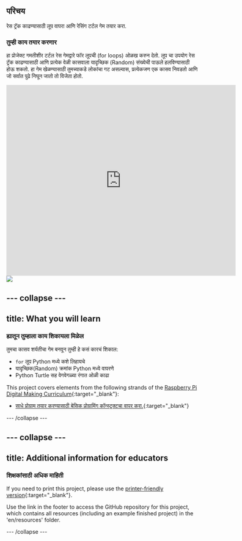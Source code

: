 ## परिचय

रेस ट्रॅक काढण्यासाठी लूप वापरा आणि रेसिंग टर्टल गेम तयार करा.

### तुम्ही काय तयार करणार

हा प्रोजेक्ट गमतीशीर टर्टल रेस गेमद्वारे फॉर लूपची (for loops) ओळख करुन देतो. लूप चा उपयोग रेस ट्रॅक काढण्यासाठी आणि प्रत्येक वेळी कासवाला यादृच्छिक (Random) संख्येची पाऊले हलविण्यासाठी होऊ शकतो. हा गेम खेळण्यासाठी तुमच्याकडे लोकांचा गट असल्यास, प्रत्येकजण एक कासव निवडतो आणि जो सर्वात पुढे निघून जातो तो विजेता होतो.

<div class="trinket">
  <iframe src="https://trinket.io/embed/python/9339862606?outputOnly=true&start=result" width="600" height="500" frameborder="0" marginwidth="0" marginheight="0" allowfullscreen>
  </iframe>
  <img src="images/race-finished.png">
</div>

## \--- collapse \---

## title: What you will learn

### ह्यातून तुम्हाला काय शिकायला मिळेल

तुमचा कासव शर्यतीचा गेम बनवून तुम्ही हे कसं कारचं शिकाल:

+ `for` लूप Python मध्ये कशे लिहायचे
+ यादृच्छिक(Random) क्रमांक Python मध्ये वापरणे
+ Python Turtle सह वेगवेगळ्या रंगात ओळी काढा

This project covers elements from the following strands of the [Raspberry Pi Digital Making Curriculum](https://rpf.io/curriculum){:target="_blank"}:

+ [साधे प्रोग्राम तयार करण्यासाठी बेसिक प्रोग्रामिंग कॉन्स्ट्रक्टचा वापर करा.](https://www.raspberrypi.org/curriculum/programming/creator/){:target="_blank"}

\--- /collapse \---

## \--- collapse \---

## title: Additional information for educators

### शिक्षकांसाठी अधिक माहिती

If you need to print this project, please use the [printer-friendly version](https://projects.raspberrypi.org/en/projects/turtle-race/print){:target="_blank"}.

Use the link in the footer to access the GitHub repository for this project, which contains all resources (including an example finished project) in the 'en/resources' folder.

\--- /collapse \---